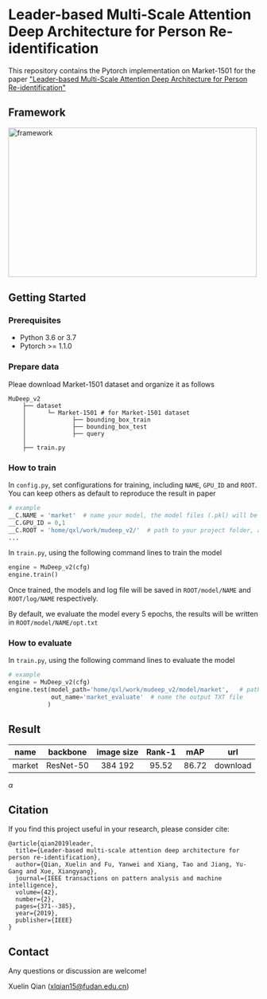 # Leader-based Multi-Scale Attention Deep Architecture for Person Re-identification
This repository contains the Pytorch implementation on Market-1501 for the paper ["Leader-based Multi-Scale Attention Deep Architecture for Person Re-identification"](http://epubs.surrey.ac.uk/852875/1/final_version.pdf)

## Framework
<img src='https://github.com/naiq/MuDeep_v2/blob/master/fig/framework.png' width=500 height=300 alt='framework'>

## Getting Started
### Prerequisites
* Python 3.6 or 3.7
* Pytorch >= 1.1.0

### Prepare data
Pleae download Market-1501 dataset and organize it as follows

    MuDeep_v2
        ├── dataset
        │      └─ Market-1501 # for Market-1501 dataset
        │             ├── bounding_box_train
        │             ├── bounding_box_test
        │             ├── query
        │
        ├── train.py
 
 ### How to train
 In `config.py`, set configurations for training, including `NAME`, `GPU_ID` and `ROOT`. You can keep others as default to reproduce the result in paper
 ``` python
 # example
 __C.NAME = 'market'  # name your model, the model files (.pkl) will be saved according to this name
 __C.GPU_ID = 0,1  
 __C.ROOT = 'home/qxl/work/mudeep_v2/'  # path to your project folder, all models and log files will be saved in this folder
 ...
 ```
 
 In `train.py`, using the following command lines to train the model
 
 ``` python
 engine = MuDeep_v2(cfg)
 engine.train()
 ```
 Once trained, the models and log file will be saved in `ROOT/model/NAME` and `ROOT/log/NAME` respectively.
 
 By default, we evaluate the model every 5 epochs, the results will be written in `ROOT/model/NAME/opt.txt`

 
 ### How to evaluate
 In `train.py`, using the following command lines to evaluate the model
 
 ``` python
 # example
 engine = MuDeep_v2(cfg)
 engine.test(model_path='home/qxl/work/mudeep_v2/model/market',   # path to your model
             out_name='market_evaluate'  # name the output TXT file
            )
 ```
 
 
 ## Result
 | **name** | **backbone** | **image size** | **Rank-1** | **mAP** | **url** |
 | :------: | :------: | :------: | :------: | :------: | :------: |
 | market | ResNet-50 | 384  192 | 95.52 | 86.72 | download |
 
 $\alpha$
 
 ## Citation
If you find this project useful in your research, please consider cite:

    @article{qian2019leader,
      title={Leader-based multi-scale attention deep architecture for person re-identification},
      author={Qian, Xuelin and Fu, Yanwei and Xiang, Tao and Jiang, Yu-Gang and Xue, Xiangyang},
      journal={IEEE transactions on pattern analysis and machine intelligence},
      volume={42},
      number={2},
      pages={371--385},
      year={2019},
      publisher={IEEE}
    }

## Contact

Any questions or discussion are welcome!

Xuelin Qian (<xlqian15@fudan.edu.cn>)
